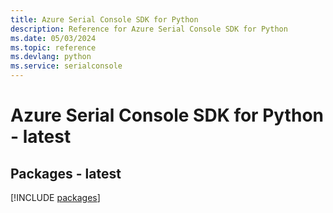 ```yaml
---
title: Azure Serial Console SDK for Python
description: Reference for Azure Serial Console SDK for Python
ms.date: 05/03/2024
ms.topic: reference
ms.devlang: python
ms.service: serialconsole
---
```

# Azure Serial Console SDK for Python - latest
## Packages - latest
[!INCLUDE [packages](serial-console-index.md)]